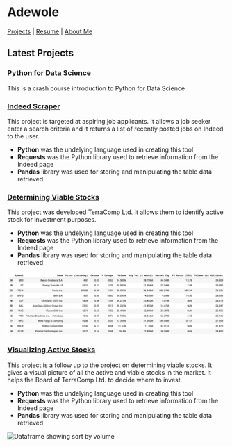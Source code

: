 # Adewole

[Projects](https://google.com) | [Resume](https://google.com) | [About Me](https://google.com)

## Latest Projects

### [Python for Data Science](https://colab.research.google.com/gist/wolejnr/cb25c012a6ea72df67e81ea11d27c440/week1_python-for-data-science.ipynb)
This is a crash course introduction to Python for Data Science


### [Indeed Scraper](https://colab.research.google.com/gist/wolejnr/16320e460b13182ce9b7759051fb6a17/week1_assignment_indeed-scraper.ipynb)
This project is targeted at aspiring job applicants. It allows a job seeker enter a search criteria and it returns a list of recently posted jobs
on Indeed to the user.
* **Python** was the undelying language used in creating this tool
* **Requests** was the Python library used to retrieve information from the Indeed page
* **Pandas** library was used for storing and manipulating the table data retrieved

### [Determining Viable Stocks](https://colab.research.google.com/gist/wolejnr/85e6d2d02bcd0e2a8ead5eabc06e024f/week2_data-science-foundations.ipynb)
This project was developed TerraComp Ltd. It allows them to identify active stock for investment purposes.
* **Python** was the undelying language used in creating this tool
* **Requests** was the Python library used to retrieve information from the Indeed page
* **Pandas** library was used for storing and manipulating the table data retrieved

![Dataframe showing sort by volume](dataframe.png)

### [Visualizing Active Stocks](https://colab.research.google.com/drive/1ZcXyZ4R63uyqHsfbnE8VCtlHS9nPji92)
This project is a follow up to the project on determining viable stocks. It gives a visual picture of all the active and viable stocks in the market.
It helps the Board of TerraComp Ltd. to decide where to invest.
* **Python** was the undelying language used in creating this tool
* **Requests** was the Python library used to retrieve information from the Indeed page
* **Pandas** library was used for storing and manipulating the table data retrieved

![Dataframe showing sort by volume](image1.png)
